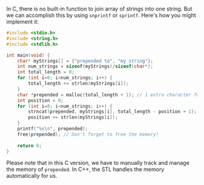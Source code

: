  In C, there is no built-in function to join array of strings into one string. But we can accomplish this by using `snprintf` or `sprintf`. Here's how you might implement it:

```c
#include <stdio.h>
#include <string.h>
#include <stdlib.h>

int main(void) {
    char* myStrings[] = {"prepended to", "my string"};
    int num_strings = sizeof(myStrings)/sizeof(char*);
    int total_length = 0;
    for (int i=0; i<num_strings; i++) {
        total_length += strlen(myStrings[i]);
    }
    char *prepended = malloc(total_length + 1); // 1 extra character for the null terminator
    int position = 0;
    for (int i=0; i<num_strings; i++) {
        strncat(prepended, myStrings[i], total_length - position + 1);
        position += strlen(myStrings[i]);
    }
    printf("%s\n", prepended);
    free(prepended); // Don't forget to free the memory!
    
    return 0;
}
```

Please note that in this C version, we have to manually track and manage the memory of `prepended`. In C++, the STL handles the memory automatically for us.
